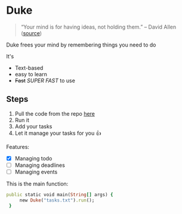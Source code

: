 # Duke
> “Your mind is for having ideas, not holding them.” – David Allen ([source](https://dansilvestre.com/productivity-quotes/))

Duke frees your mind by remembering things you need to do

It's 
- Text-based
- easy to learn
- ~~Fast~~ _SUPER FAST_ to use

## Steps
1. Pull the code from the repo [here](https://github.com/anchengyang/ip)
2. Run it
3. Add your tasks
4. Let it manage your tasks for you 👍

Features:
- [x] Managing todo
- [ ] Managing deadlines
- [ ] Managing events

This is the main function:
   ```ruby
   public static void main(String[] args) {
        new Duke("tasks.txt").run();
    }
   ```

